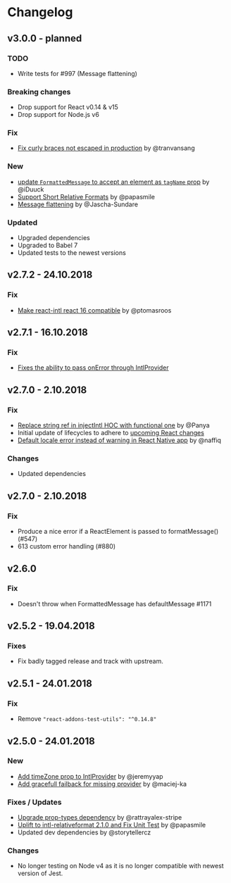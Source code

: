 # Changelog

## v3.0.0 - planned
### TODO
* Write tests for #997 (Message flattening)

### Breaking changes
* Drop support for React v0.14 & v15
* Drop support for Node.js v6

### Fix
* [Fix curly braces not escaped in production](https://github.com/yahoo/react-intl/pull/1214) by @tranvansang

### New
* [update `FormattedMessage` to accept an element as `tagName` prop](https://github.com/yahoo/react-intl/pull/1118) by @iDuuck
* [Support Short Relative Formats](https://github.com/yahoo/react-intl/pull/1145) by @papasmile
* [Message flattening](https://github.com/yahoo/react-intl/pull/997) by @Jascha-Sundare

### Updated
* Upgraded dependencies
* Upgraded to Babel 7
* Updated tests to the newest versions

## v2.7.2 - 24.10.2018
### Fix
* [Make react-intl react 16 compatible](https://github.com/yahoo/react-intl/pull/1201) by @ptomasroos

## v2.7.1 - 16.10.2018
### Fix
* [Fixes the ability to pass onError through IntlProvider](https://github.com/yahoo/react-intl/pull/1195)

## v2.7.0 - 2.10.2018
### Fix
* [Replace string ref in injectIntl HOC with functional one](https://github.com/yahoo/react-intl/pull/1040) by @Panya
* Initial update of lifecycles to adhere to [upcoming React changes](https://reactjs.org/blog/2018/03/27/update-on-async-rendering.html)
* [Default locale error instead of warning in React Native app](https://github.com/yahoo/react-intl/pull/1121) by @naffiq

### Changes
* Updated dependencies

## v2.7.0 - 2.10.2018
### Fix
* Produce a nice error if a ReactElement is passed to formatMessage() (#547)
* 613 custom error handling (#880)

## v2.6.0
### Fix
* Doesn't throw when FormattedMessage has defaultMessage #1171


## v2.5.2 - 19.04.2018
### Fixes
* Fix badly tagged release and track with upstream.

## v2.5.1 - 24.01.2018
### Fix
* Remove `"react-addons-test-utils": "^0.14.8"`

## v2.5.0 - 24.01.2018

### New
* [Add timeZone prop to IntlProvider](https://github.com/yahoo/react-intl/pull/893) by @jeremyyap
* [Add gracefull failback for missing provider](https://github.com/yahoo/react-intl/pull/1080) by @maciej-ka

### Fixes / Updates
* [Upgrade prop-types dependency](https://github.com/yahoo/react-intl/pull/1088) by @rattrayalex-stripe
* [Uplift to intl-relativeformat 2.1.0 and Fix Unit Test](https://github.com/yahoo/react-intl/pull/1090) by @papasmile  
* Updated dev dependencies by @storytellercz

### Changes
* No longer testing on Node v4 as it is no longer compatible with newest version of Jest.
